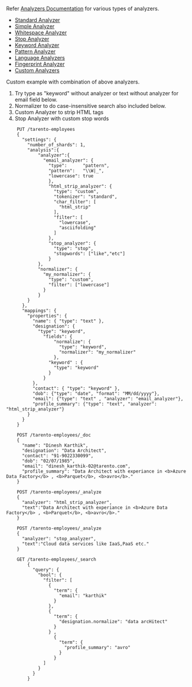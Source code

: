 Refer [Analyzers Documentation](https://www.elastic.co/guide/en/elasticsearch/reference/7.16/analysis-analyzers.html) for various types of analyzers.

* [Standard Analyzer](https://www.elastic.co/guide/en/elasticsearch/reference/7.16/analysis-standard-analyzer.html)
* [Simple Analyzer](https://www.elastic.co/guide/en/elasticsearch/reference/7.16/analysis-simple-analyzer.html)
* [Whitespace Analyzer](https://www.elastic.co/guide/en/elasticsearch/reference/7.16/analysis-whitespace-analyzer.html)
* [Stop Analyzer](https://www.elastic.co/guide/en/elasticsearch/reference/7.16/analysis-stop-analyzer.html)
* [Keyword Analyzer](https://www.elastic.co/guide/en/elasticsearch/reference/7.16/analysis-keyword-analyzer.html)
* [Pattern Analyzer](https://www.elastic.co/guide/en/elasticsearch/reference/7.16/analysis-pattern-analyzer.html)
* [Language Analyzers](https://www.elastic.co/guide/en/elasticsearch/reference/7.16/analysis-lang-analyzer.html)
* [Fingerprint Analyzer](https://www.elastic.co/guide/en/elasticsearch/reference/7.16/analysis-fingerprint-analyzer.html)
* [Custom Analyzers](https://www.elastic.co/guide/en/elasticsearch/reference/7.16/analysis-custom-analyzer.html)

Custom example with combination of above analyzers. 

  1. Try type as "keyword" without analyzer or text without analyzer for email field below.
  2. Normalizer to do case-insensitive search also included below.
  3. Custom Analyzer to strip HTML tags
  4. Stop Analyzer with custom stop words
```
    PUT /tarento-employees
    {
      "settings": {
        "number_of_shards": 1,
        "analysis":{
            "analyzer":{
              "email_analyzer": {
                "type":      "pattern",
                "pattern":   "\\W|_", 
                "lowercase": true
                },
                "html_strip_analyzer": {
                  "type": "custom", 
                  "tokenizer": "standard",
                  "char_filter": [
                    "html_strip"
                  ],
                  "filter": [
                    "lowercase",
                    "asciifolding"
                  ]
                },
                "stop_analyzer": {
                  "type": "stop",
                  "stopwords": ["like","etc"]
                }         
            },
            "normalizer": {
              "my_normalizer": {
                "type": "custom",
                "filter": ["lowercase"]
              }
            } 
        }
      },
      "mappings": {
        "properties": {
          "name": { "type": "text" },
          "designation": { 
            "type": "keyword",
              "fields": {
                  "normalize": {
                    "type": "keyword",
                    "normalizer": "my_normalizer"
                  },
                "keyword" : {
                  "type": "keyword"
                }
              }
          },
          "contact": { "type": "keyword" },
          "dob": {"type": "date", "format": "MM/dd/yyyy"},
          "email": {"type": "text" , "analyzer": "email_analyzer"},
          "profile_summary": {"type": "text", "analyzer": "html_strip_analyzer"}
        }
      }
    }

    POST /tarento-employees/_doc
    {
      "name": "Dinesh Karthik",
      "designation": "Data Architect",
      "contact": "91-9022330099",
      "dob": "02/07/1985",
      "email": "dinesh_karthik-02@tarento.com",
      "profile_summary": "Data Architect with experiance in <b>Azure Data Factory</b> , <b>Parquet</b>, <b>avro</b>."
    }

    POST /tarento-employees/_analyze
    {
      "analyzer": "html_strip_analyzer",
      "text":"Data Architect with experiance in <b>Azure Data Factory</b> , <b>Parquet</b>, <b>avro</b>."
    }

    POST /tarento-employees/_analyze
    {
      "analyzer": "stop_analyzer",
      "text":"Cloud data services like IaaS,PaaS etc."
    }

    GET /tarento-employees/_search
        {
          "query": {
            "bool": {
              "filter": [
                {
                  "term": {
                    "email": "karthik"
                  }
                },
                {
                  "term": {
                    "designation.normalize": "data arcHitect"
                  }
                } ,
                  {
                    "term": {
                      "profile_summary": "avro"
                    }
                  }                          
              ]
            }
          }
        }
```
